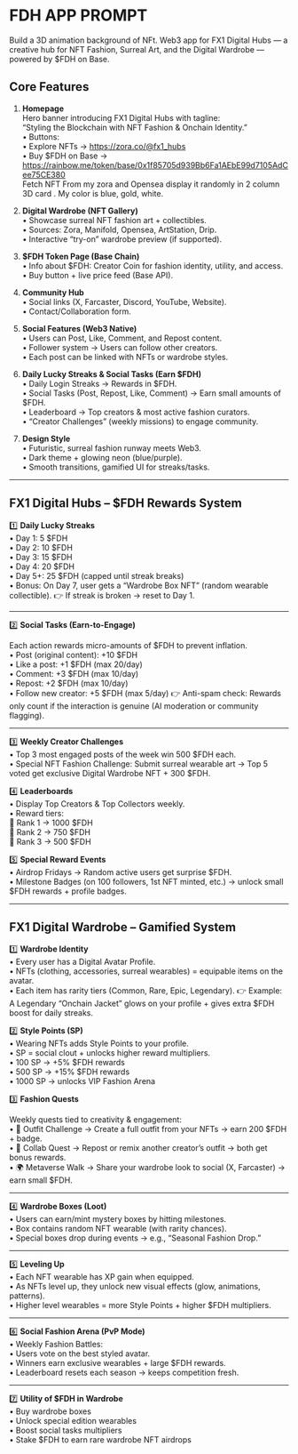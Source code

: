 # FDH APP PROMPT

Build a 3D animation background of NFt. Web3 app for FX1 Digital Hubs — a creative hub for NFT Fashion, Surreal Art, and the Digital Wardrobe — powered by $FDH on Base.

## Core Features
1. **Homepage**  
   Hero banner introducing FX1 Digital Hubs with tagline:  
   “Styling the Blockchain with NFT Fashion & Onchain Identity.”  
   • Buttons:  
   • Explore NFTs → https://zora.co/@fx1_hubs  
   • Buy $FDH on Base → https://rainbow.me/token/base/0x1f85705d939Bb6Fa1AEbE99d7105AdCee75CE380  
   Fetch NFT From my zora and Opensea display it randomly in 2 column 3D card . My color is blue, gold, white.

2. **Digital Wardrobe (NFT Gallery)**  
   • Showcase surreal NFT fashion art + collectibles.  
   • Sources: Zora, Manifold, Opensea, ArtStation, Drip.  
   • Interactive “try-on” wardrobe preview (if supported).

3. **$FDH Token Page (Base Chain)**  
   • Info about $FDH: Creator Coin for fashion identity, utility, and access.  
   • Buy button + live price feed (Base API).

4. **Community Hub**  
   • Social links (X, Farcaster, Discord, YouTube, Website).  
   • Contact/Collaboration form.

5. **Social Features (Web3 Native)**  
   • Users can Post, Like, Comment, and Repost content.  
   • Follower system → Users can follow other creators.  
   • Each post can be linked with NFTs or wardrobe styles.  
6. **Daily Lucky Streaks & Social Tasks (Earn $FDH)**  
   • Daily Login Streaks → Rewards in $FDH.  
   • Social Tasks (Post, Repost, Like, Comment) → Earn small amounts of $FDH.  
   • Leaderboard → Top creators & most active fashion curators.  
   • “Creator Challenges” (weekly missions) to engage community.

7. **Design Style**  
   • Futuristic, surreal fashion runway meets Web3.  
   • Dark theme + glowing neon (blue/purple).  
   • Smooth transitions, gamified UI for streaks/tasks.

---

## FX1 Digital Hubs – $FDH Rewards System

1️⃣ **Daily Lucky Streaks**  
   • Day 1: 5 $FDH  
   • Day 2: 10 $FDH  
   • Day 3: 15 $FDH  
   • Day 4: 20 $FDH  
   • Day 5+: 25 $FDH (capped until streak breaks)  
   • Bonus: On Day 7, user gets a “Wardrobe Box NFT” (random wearable collectible).
   👉 If streak is broken → reset to Day 1.

---

2️⃣ **Social Tasks (Earn-to-Engage)**

Each action rewards micro-amounts of $FDH to prevent inflation.  
   • Post (original content): +10 $FDH  
   • Like a post: +1 $FDH (max 20/day)  
   • Comment: +3 $FDH (max 10/day)  
   • Repost: +2 $FDH (max 10/day)  
   • Follow new creator: +5 $FDH (max 5/day)
   👉 Anti-spam check: Rewards only count if the interaction is genuine (AI moderation or community flagging).

---

3️⃣ **Weekly Creator Challenges**  
   • Top 3 most engaged posts of the week win 500 $FDH each.  
   • Special NFT Fashion Challenge: Submit surreal wearable art → Top 5 voted get exclusive Digital Wardrobe NFT + 300 $FDH.

4️⃣ **Leaderboards**  
   • Display Top Creators & Top Collectors weekly.  
   • Reward tiers:  
   🥇 Rank 1 → 1000 $FDH  
   🥈 Rank 2 → 750 $FDH  
   🥉 Rank 3 → 500 $FDH

5️⃣ **Special Reward Events**  
   • Airdrop Fridays → Random active users get surprise $FDH.  
   • Milestone Badges (on 100 followers, 1st NFT minted, etc.) → unlock small $FDH rewards + profile badges.

---

## FX1 Digital Wardrobe – Gamified System

1️⃣ **Wardrobe Identity**  
   • Every user has a Digital Avatar Profile.  
   • NFTs (clothing, accessories, surreal wearables) = equipable items on the avatar.  
   • Each item has rarity tiers (Common, Rare, Epic, Legendary).
   👉 Example: A Legendary “Onchain Jacket” glows on your profile + gives extra $FDH boost for daily streaks.

2️⃣ **Style Points (SP)**  
   • Wearing NFTs adds Style Points to your profile.  
   • SP = social clout + unlocks higher reward multipliers.  
   • 100 SP → +5% $FDH rewards  
   • 500 SP → +15% $FDH rewards  
   • 1000 SP → unlocks VIP Fashion Arena

3️⃣ **Fashion Quests**

Weekly quests tied to creativity & engagement:  
   • 👕 Outfit Challenge → Create a full outfit from your NFTs → earn 200 $FDH + badge.  
   • 🎨 Collab Quest → Repost or remix another creator’s outfit → both get bonus rewards.  
   • 🌍 Metaverse Walk → Share your wardrobe look to social (X, Farcaster) → earn small $FDH.

---

4️⃣ **Wardrobe Boxes (Loot)**  
   • Users can earn/mint mystery boxes by hitting milestones.  
   • Box contains random NFT wearable (with rarity chances).  
   • Special boxes drop during events → e.g., “Seasonal Fashion Drop.”

---

5️⃣ **Leveling Up**  
   • Each NFT wearable has XP gain when equipped.  
   • As NFTs level up, they unlock new visual effects (glow, animations, patterns).  
   • Higher level wearables = more Style Points + higher $FDH multipliers.

---

6️⃣ **Social Fashion Arena (PvP Mode)**  
   • Weekly Fashion Battles:  
   • Users vote on the best styled avatar.  
   • Winners earn exclusive wearables + large $FDH rewards.  
   • Leaderboard resets each season → keeps competition fresh.

---

7️⃣ **Utility of $FDH in Wardrobe**  
   • Buy wardrobe boxes  
   • Unlock special edition wearables  
   • Boost social tasks multipliers  
   • Stake $FDH to earn rare wardrobe NFT airdrops